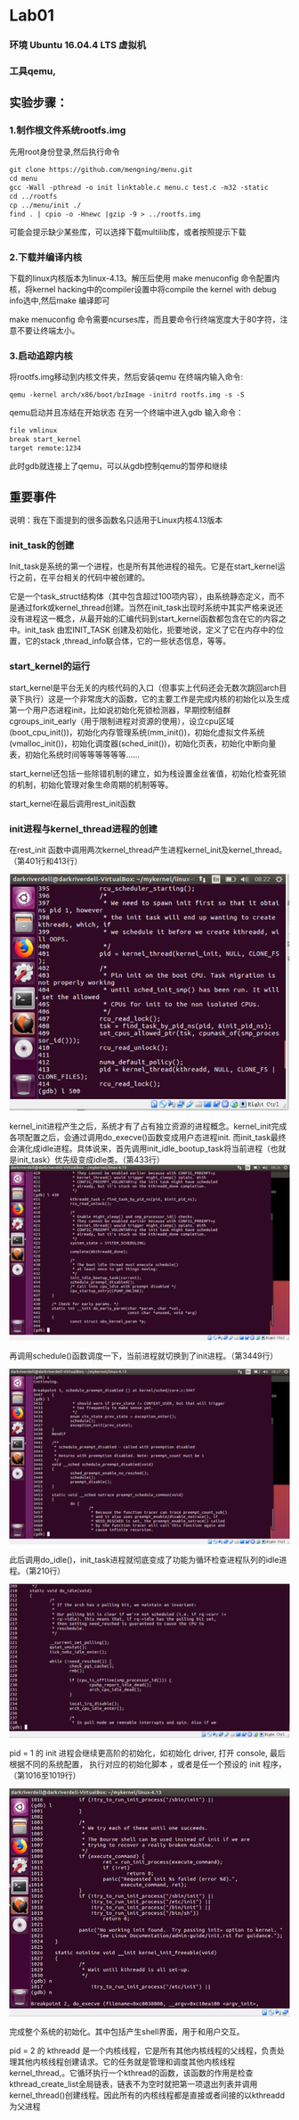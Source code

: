 
# Lab01
### 环境 Ubuntu 16.04.4 LTS 虚拟机
### 工具qemu, 
## 实验步骤：

### 1.制作根文件系统rootfs.img
先用root身份登录,然后执行命令

~~~
git clone https://github.com/mengning/menu.git
cd menu
gcc -Wall -pthread -o init linktable.c menu.c test.c -m32 -static
cd ../rootfs 
cp ../menu/init ./ 
find . | cpio -o -Hnewc |gzip -9 > ../rootfs.img 
~~~
可能会提示缺少某些库，可以选择下载multilib库，或者按照提示下载


### 2.下载并编译内核
下载的linux内核版本为linux-4.13。解压后使用 make menuconfig 命令配置内核，将kernel hacking中的compiler设置中将compile the kernel with debug info选中,然后make 编译即可

make menuconfig 命令需要ncurses库，而且要命令行终端宽度大于80字符，注意不要让终端太小。

### 3.启动追踪内核
将rootfs.img移动到内核文件夹，然后安装qemu
在终端内输入命令:
~~~
qemu -kernel arch/x86/boot/bzImage -initrd rootfs.img -s -S
~~~
qemu启动并且冻结在开始状态
在另一个终端中进入gdb
输入命令：
~~~
file vmlinux
break start_kernel
target remote:1234
~~~
此时gdb就连接上了qemu，可以从gdb控制qemu的暂停和继续

## 重要事件
说明：我在下面提到的很多函数名只适用于Linux内核4.13版本
###  init_task的创建
Init_task是系统的第一个进程，也是所有其他进程的祖先。它是在start_kernel运行之前，在平台相关的代码中被创建的。

它是一个task_struct结构体（其中包含超过100项内容），由系统静态定义，而不是通过fork或kernel_thread创建。当然在init_task出现时系统中其实严格来说还没有进程这一概念，从最开始的汇编代码到start_kernel函数都包含在它的内容之中。init_task 由宏INIT_TASK 创建及初始化，扼要地说，定义了它在内存中的位置，它的stack ,thread_info联合体，它的一些状态信息，等等。
### start_kernel的运行
start_kernel是平台无关的内核代码的入口（但事实上代码还会无数次跳回arch目录下执行）这是一个非常庞大的函数，它的主要工作是完成内核的初始化以及生成第一个用户态进程init，比如说初始化死锁检测器，早期控制组群cgroups_init_early（用于限制进程对资源的使用），设立cpu区域(boot_cpu_init())，初始化内存管理系统(mm_init())，初始化虚拟文件系统(vmalloc_init())，初始化调度器(sched_init())，初始化页表，初始化中断向量表，初始化系统时间等等等等等等……

start_kernel还包括一些除错机制的建立，如为栈设置金丝雀值，初始化检查死锁的机制，初始化管理对象生命周期的机制等等。

start_kernel在最后调用rest_init函数

### init进程与kernel_thread进程的创建
在rest_init 函数中调用两次kernel_thread产生进程kernel_init及kernel_thread。（第401行和413行）

![rest_init 函数两次调用kernel_thread](screenshots/rest_init.png)

kernel_init进程产生之后，系统才有了占有独立资源的进程概念。kernel_init完成各项配置之后，会通过调用do_execve()函数变成用户态进程init. 而init_task最终会演化成idle进程。具体说来，首先调用init_idle_bootup_task将当前进程（也就是init_task）优先级变成idle类。（第433行）
![调用init_idle_bootup_task](screenshots/init_task.png)

再调用schedule()函数调度一下，当前进程就切换到了init进程。（第3449行）

![调用schedule](screenshots/schedule.png)

此后调用do_idle()，init_task进程就彻底变成了功能为循环检查进程队列的idle进程。（第210行）

![](screenshots/idle.png)

pid = 1 的 init 进程会继续更高阶的初始化，如初始化 driver, 打开 console, 最后根据不同的系统配置， 执行对应的初始化脚本 ，或者是任一个预设的 init 程序，（第1016至1019行）

![](screenshots/initprocess.png)

完成整个系统的初始化。其中包括产生shell界面，用于和用户交互。

pid = 2 的 kthreadd 是一个内核线程，它是所有其他内核线程的父线程，负责处理其他内核线程创建请求。它的任务就是管理和调度其他内核线程kernel_thread,。它循环执行一个kthread的函数，该函数的作用是检查kthread_create_list全局链表，链表不为空时就把第一项退出列表并调用kernel_thread()创建线程。因此所有的内核线程都是直接或者间接的以kthreadd为父进程



